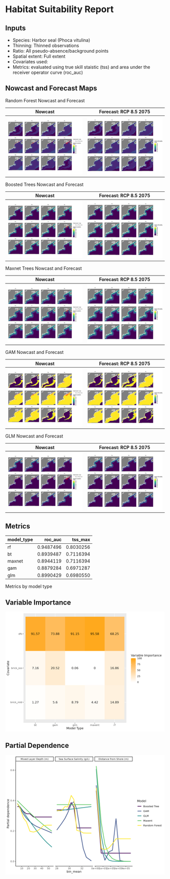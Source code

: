 Habitat Suitability Report
================

## Inputs

- Species: Harbor seal (Phoca vitulina)
- Thinning: Thinned observations
- Ratio: All pseudo-absence/background points
- Spatial extent: Full extent
- Covariates used:
- Metrics: evaluated using true skill staistic (tss) and area under the
  receiver operator curve (roc_auc)

## Nowcast and Forecast Maps

Random Forest Nowcast and Forecast

| Nowcast | Forecast: RCP 8.5 2075 |
|:--:|:--:|
| ![](../../../../tidy_reports/versions/c13/000860/c13.000860.01_12_rf_compiled_casts.png) | ![](../../../../tidy_reports/versions/c13/000864/c13.000864.01_12_rf_compiled_casts.png) |

Boosted Trees Nowcast and Forecast

| Nowcast | Forecast: RCP 8.5 2075 |
|:--:|:--:|
| ![](../../../../tidy_reports/versions/c13/000860/c13.000860.01_12_bt_compiled_casts.png) | ![](../../../../tidy_reports/versions/c13/000864/c13.000864.01_12_bt_compiled_casts.png) |

Maxnet Trees Nowcast and Forecast

| Nowcast | Forecast: RCP 8.5 2075 |
|:--:|:--:|
| ![](../../../../tidy_reports/versions/c13/000860/c13.000860.01_12_maxent_compiled_casts.png) | ![](../../../../tidy_reports/versions/c13/000864/c13.000864.01_12_maxent_compiled_casts.png) |

GAM Nowcast and Forecast

| Nowcast | Forecast: RCP 8.5 2075 |
|:--:|:--:|
| ![](../../../../tidy_reports/versions/c13/000860/c13.000860.01_12_gam_compiled_casts.png) | ![](../../../../tidy_reports/versions/c13/000864/c13.000864.01_12_gam_compiled_casts.png) |

GLM Nowcast and Forecast

| Nowcast | Forecast: RCP 8.5 2075 |
|:--:|:--:|
| ![](../../../../tidy_reports/versions/c13/000860/c13.000860.01_12_glm_compiled_casts.png) | ![](../../../../tidy_reports/versions/c13/000864/c13.000864.01_12_glm_compiled_casts.png) |

## Metrics

| model_type |   roc_auc |   tss_max |
|:-----------|----------:|----------:|
| rf         | 0.9487496 | 0.8030256 |
| bt         | 0.8939487 | 0.7116394 |
| maxnet     | 0.8944119 | 0.7116394 |
| gam        | 0.8879284 | 0.6971287 |
| glm        | 0.8990429 | 0.6980550 |

Metrics by model type

## Variable Importance

![](m13.00086_tidy_compiled_files/figure-gfm/variable_importance-1.png)

## Partial Dependence

![](m13.00086_tidy_compiled_files/figure-gfm/partial_dependence-1.png)
